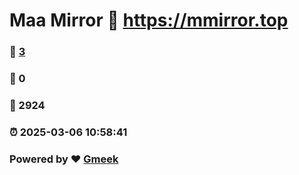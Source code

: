 # Maa Mirror :link: https://mmirror.top 
### :page_facing_up: [3](https://mmirror.top/tag.html) 
### :speech_balloon: 0 
### :hibiscus: 2924 
### :alarm_clock: 2025-03-06 10:58:41 
### Powered by :heart: [Gmeek](https://github.com/Meekdai/Gmeek)
